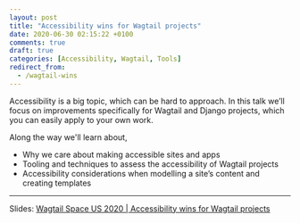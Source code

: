 ```yaml
---
layout: post
title: "Accessibility wins for Wagtail projects"
date: 2020-06-30 02:15:22 +0100
comments: true
draft: true
categories: [Accessibility, Wagtail, Tools]
redirect_from:
  - /wagtail-wins
---
```


Accessibility is a big topic, which can be hard to approach. In this talk we’ll focus on improvements specifically for Wagtail and Django projects, which you can easily apply to your own work.

Along the way we'll learn about,

- Why we care about making accessible sites and apps
- Tooling and techniques to assess the accessibility of Wagtail projects
- Accessibility considerations when modelling a site’s content and creating templates

---

Slides: [Wagtail Space US 2020 | Accessibility wins for Wagtail projects](https://docs.google.com/presentation/d/14iSPklZmrjlMZlaFOBP1Mavt_tmz6vcF_t6cHVCCek8/edit)
